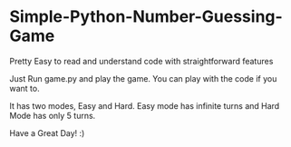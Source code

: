 # Simple-Python-Number-Guessing-Game
Pretty Easy to read and understand code with straightforward features

Just Run game.py and play the game. You can play with the code if you want to.

It has two modes, Easy and Hard. Easy mode has infinite turns and Hard Mode has only 5 turns.

Have a Great Day! :)

